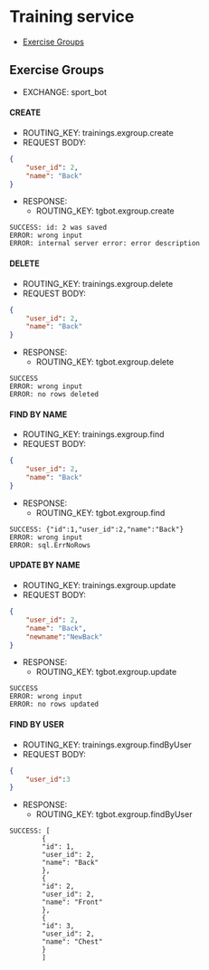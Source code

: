 # Training service
- [Exercise Groups](#exercise-groups)
## Exercise Groups
- EXCHANGE: sport_bot
#### CREATE
- ROUTING_KEY: trainings.exgroup.create
- REQUEST BODY:
```json
{
    "user_id": 2,
    "name": "Back"
}
```
- RESPONSE:
    - ROUTING_KEY: tgbot.exgroup.create
```text
SUCCESS: id: 2 was saved
ERROR: wrong input
ERROR: internal server error: error description
```
#### DELETE
- ROUTING_KEY: trainings.exgroup.delete
- REQUEST BODY:
```json
{
    "user_id": 2,
    "name": "Back"
}
```
- RESPONSE:
    - ROUTING_KEY: tgbot.exgroup.delete
```text
SUCCESS
ERROR: wrong input
ERROR: no rows deleted
```
#### FIND BY NAME
- ROUTING_KEY: trainings.exgroup.find
- REQUEST BODY:
```json
{
    "user_id": 2,
    "name": "Back"
}
```
- RESPONSE:
    - ROUTING_KEY: tgbot.exgroup.find
```text
SUCCESS: {"id":1,"user_id":2,"name":"Back"}
ERROR: wrong input
ERROR: sql.ErrNoRows
```
#### UPDATE BY NAME
- ROUTING_KEY: trainings.exgroup.update
- REQUEST BODY:
```json
{
    "user_id": 2,
    "name": "Back",
    "newname":"NewBack"
}
```
- RESPONSE:
    - ROUTING_KEY: tgbot.exgroup.update
```text
SUCCESS
ERROR: wrong input
ERROR: no rows updated 
```
#### FIND BY USER
- ROUTING_KEY: trainings.exgroup.findByUser
- REQUEST BODY:
```json
{
    "user_id":3
}
```
- RESPONSE:
    - ROUTING_KEY: tgbot.exgroup.findByUser
```text
SUCCESS: [
        {
        "id": 1,
        "user_id": 2,
        "name": "Back"
        },
        {
        "id": 2,
        "user_id": 2,
        "name": "Front"
        },
        {
        "id": 3,
        "user_id": 2,
        "name": "Chest"
        }
        ]
```